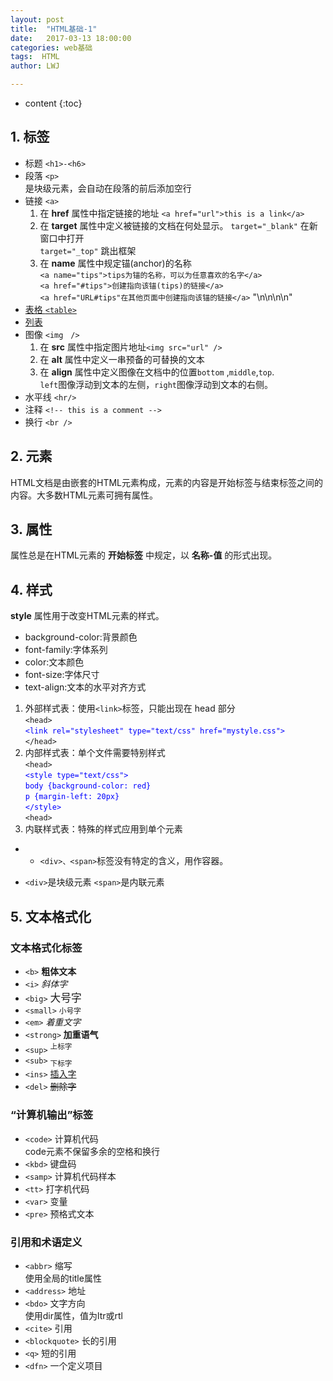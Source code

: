 ```yaml
---
layout: post
title:  "HTML基础-1"
date:   2017-03-13 18:00:00
categories: web基础
tags:  HTML
author: LWJ

---
```


* content
{:toc}

## 1. 标签

+ 标题 `<h1>-<h6>`  
+ 段落 `<p>`  
  是块级元素，会自动在段落的前后添加空行
+ 链接 `<a>`
  1. 在 **href** 属性中指定链接的地址  `<a href="url">this is a link</a>`  
  2. 在 **target** 属性中定义被链接的文档在何处显示。
  `target="_blank"` 在新窗口中打开  
  `target="_top"` 跳出框架
  3. 在 **name** 属性中规定锚(anchor)的名称  
  `<a name="tips">tips为锚的名称，可以为任意喜欢的名字</a>`  
  `<a href="#tips">创建指向该锚(tips)的链接</a>`  
  `<a href="URL#tips"在其他页面中创建指向该锚的链接</a>` "\n\n\n\n"    　　
+ <a href="http://w3school.com.cn/html/html_tables.asp">表格 `<table>` </a>  
+ <a href="http://w3school.com.cn/html/html_lists.asp">列表</a>
　
+ 图像 `<img　/>`  
  1. 在 **src** 属性中指定图片地址`<img src="url" />`  
  2. 在 **alt** 属性中定义一串预备的可替换的文本  
  3. 在 **align** 属性中定义图像在文档中的位置`bottom` ,`middle`,`top`.  
  `left`图像浮动到文本的左侧，`right`图像浮动到文本的右侧。
+ 水平线 `<hr/>`  
+ 注释 `<!-- this is a comment -->`  
+ 换行 `<br />`



## 2. 元素

  HTML文档是由嵌套的HTML元素构成，元素的内容是开始标签与结束标签之间的内容。大多数HTML元素可拥有属性。

## 3. 属性

  属性总是在HTML元素的 **开始标签** 中规定，以 **名称-值** 的形式出现。

## 4. 样式

**style** 属性用于改变HTML元素的样式。  

+ background-color:背景颜色  
+ font-family:字体系列  
+ color:文本颜色  
+ font-size:字体尺寸  
+ text-align:文本的水平对齐方式  

 1. 外部样式表：使用`<link>`标签，只能出现在 head 部分  
  `<head>`  <span style="color: blue">   
  `<link rel="stylesheet" type="text/css" href="mystyle.css">`  </span>   
  `</head>`   
 2. 内部样式表：单个文件需要特别样式   
  `<head>`  <span style="color: blue">  
  `<style type="text/css">`   
  `body {background-color: red}`   
  `p {margin-left: 20px}`   
  `</style>`  </span>  
  `<head>`  
 3. 内联样式表：特殊的样式应用到单个元素  
+ -  `<div>、<span>`标签没有特定的含义，用作容器。
 - `<div>`是块级元素  `<span>`是内联元素
	
## 5. 文本格式化

### 文本格式化标签  

+ `<b>` <b> 粗体文本</b>  
+ `<i>` <i> 斜体字</i>  
+ `<big>` <big> 大号字</big>  
+ `<small>` <small> 小号字</small>  
+ `<em>` <em> 着重文字</em>  
+ `<strong>`<strong> 加重语气</strong>  
+ `<sup>` <sup> 上标字</sup>  
+ `<sub>` <sub> 下标字</sub>  
+ `<ins>` <ins> 插入字</ins>  
+ `<del>` <del> 删除字</del>  

### “计算机输出”标签  

+ `<code>` 计算机代码  
  code元素不保留多余的空格和换行
+ `<kbd>` 键盘码  
+ `<samp>` 计算机代码样本  
+ `<tt>` 打字机代码  
+ `<var>` 变量  
+ `<pre>` 预格式文本 

### 引用和术语定义  

+ `<abbr>` 缩写  
  使用全局的title属性
+ `<address>` 地址  
+ `<bdo>` 文字方向  
  使用dir属性，值为ltr或rtl  
+ `<cite>`  引用
+ `<blockquote>` 长的引用  
+ `<q>` 短的引用  
+ `<dfn>` 一个定义项目  

